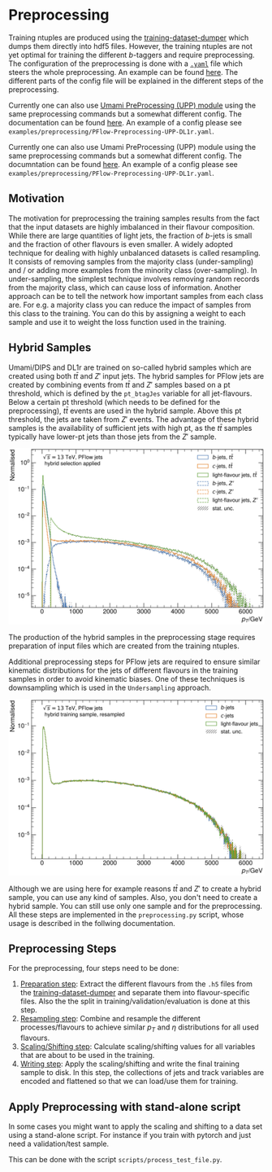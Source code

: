 # Preprocessing
Training ntuples are produced using the [training-dataset-dumper](https://gitlab.cern.ch/atlas-flavor-tagging-tools/training-dataset-dumper) which dumps them directly into hdf5 files. However, the training ntuples are not yet optimal for training the different _b_-taggers and require preprocessing. The configuration of the preprocessing is done with a [`.yaml`](https://en.wikipedia.org/wiki/YAML) file which steers the whole preprocessing. An example can be found [here](https://gitlab.cern.ch/atlas-flavor-tagging-tools/algorithms/umami/-/blob/master/examples/preprocessing/PFlow-Preprocessing.yaml). The different parts of the config file will be explained in the different steps of the preprocessing.

Currently one can also use [Umami PreProcessing (UPP) module](https://github.com/umami-hep/umami-preprocessing/) using the same preprocessing commands but a somewhat different config. The documentation can be found [here](https://umami-hep.github.io/umami-preprocessing/umami_int/). An example of a config please see `examples/preprocessing/PFlow-Preprocessing-UPP-DL1r.yaml`.

Currently one can also use Umami PreProcessing (UPP) module using the same preprocessing commands but a somewhat different config. The documntation can be found [here](https://umami-hep.github.io/umami-preprocessing/umami_int/). An example of a config please see `examples/preprocessing/PFlow-Preprocessing-UPP-DL1r.yaml`.

## Motivation
The motivation for preprocessing the training samples results from the fact that the input datasets are highly imbalanced in their flavour composition. While there are large quantities of light jets, the fraction of _b_-jets is small and the fraction of other flavours is even smaller.
A widely adopted technique for dealing with highly unbalanced datasets is called resampling. It consists of removing samples from the majority class (under-sampling) and / or adding more examples from the minority class (over-sampling).
In under-sampling, the simplest technique involves removing random records from the majority class, which can cause loss of information.
Another approach can be to tell the network how important samples from each class are. For e.g. a majority class you can reduce the impact of samples from this class to the training. You can do this by assigning a weight to each sample and use it to weight the loss function used in the training.

## Hybrid Samples
Umami/DIPS and DL1r are trained on so-called hybrid samples which are created using both $t\bar{t}$ and $Z'$ input jets.
The hybrid samples for PFlow jets are created by combining events from $t\bar{t}$ and $Z'$ samples based on a pt threshold, which is defined by the `pt_btagJes` variable for all jet-flavours.
Below a certain pt threshold (which needs to be defined for the preprocessing), $t\bar{t}$ events are used in the hybrid sample. Above this pt threshold, the jets are taken from $Z'$ events.
The advantage of these hybrid samples is the availability of sufficient jets with high pt, as the $t\bar{t}$ samples typically have lower-pt jets than those jets from the $Z'$ sample.

![Pt distribution of hybrid samples being composed from ttbar and Zjets samples](../assets/pt_btagJes-cut_spectrum.png)

The production of the hybrid samples in the preprocessing stage requires preparation of input files which are created from the training ntuples.

Additional preprocessing steps for PFlow jets are required to ensure similar kinematic distributions for the jets of different flavours in the training samples in order to avoid kinematic biases. One of these techniques is downsampling which is used in the `Undersampling` approach.

![pT distribution of downsampled hybrid samples](../assets/pt_btagJes-downsampled.png)

Although we are using here for example reasons $t\bar{t}$ and $Z'$ to create a hybrid sample, you can use any kind of samples. Also, you don't need to create a hybrid sample. You can still use only one sample and for the preprocessing.
All these steps are implemented in the `preprocessing.py` script, whose usage is described in the follwing documentation.

## Preprocessing Steps
For the preprocessing, four steps need to be done:

1. [Preparation step](ntuple_preparation.md): Extract the different flavours from the `.h5` files from the [training-dataset-dumper](https://gitlab.cern.ch/atlas-flavor-tagging-tools/training-dataset-dumper) and separate them into flavour-specific files. Also the the split in training/validation/evaluation is done at this step.
2. [Resampling step](resampling.md): Combine and resample the different processes/flavours to achieve similar $p_T$ and $\eta$ distributions for all used flavours.
3. [Scaling/Shifting step](scaling_shifting.md): Calculate scaling/shifting values for all variables that are about to be used in the training. 
4. [Writing step](write_train_sample.md): Apply the scaling/shifting and write the final training sample to disk. In this step, the collections of jets and track variables are encoded and flattened so that we can load/use them for training.


## Apply Preprocessing with stand-alone script

In some cases you might want to apply the scaling and shifting to a data set using a stand-alone script.
For instance if you train with pytorch and just need a validation/test sample.

This can be done with the script `scripts/process_test_file.py`.